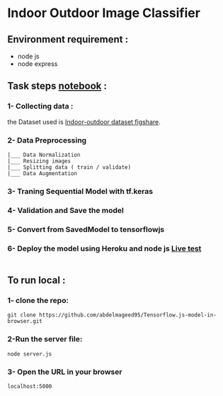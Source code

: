 # Indoor Outdoor Image Classifier

## Environment requirement :
- node js
- node express
## Task steps <a href="static\model\classifier2.ipynb">notebook</a> :
### 1- Collecting data :

the Dataset used is <a href="https://figshare.com/articles/dataset/Indoor-Outdoor_dataset/4595323">Indoor-outdoor dataset figshare</a>.<br>

### 2- Data Preprocessing
    |___ Data Normalization
    |___ Resizing images
    |___ Splitting data ( train / validate)
    |___ Data Augmentation

### 3- Traning Sequential Model with tf.keras 

### 4- Validation and Save the model

### 5- Convert from SavedModel to tensorflowjs 

### 6- Deploy the model using Heroku and node js <a href="https://in-outdoor-classifier2.herokuapp.com/"> Live test</a><br><br>

## To run local :
### 1- clone the repo:
    
    git clone https://github.com/abdelmageed95/Tensorflow.js-model-in-browser.git

### 2-Run the server file:
    node server.js
### 3- Open the URL in your browser
    localhost:5000
